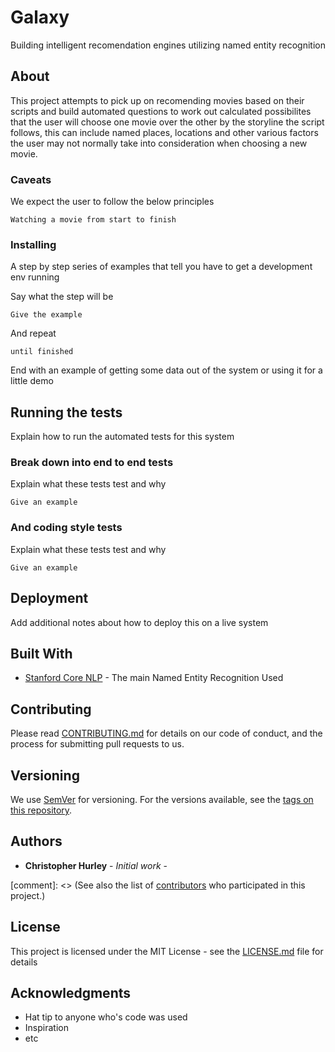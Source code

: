 # Galaxy

Building intelligent recomendation engines utilizing named entity recognition 

## About

This project attempts to pick up on recomending movies based on their scripts and build automated questions to work out calculated possibilites that the user will choose one movie over the other by the storyline the script follows, this can include named places, locations and other various factors the user may not normally take into consideration when choosing a new movie. 

### Caveats

We expect the user to follow the below principles 

```
Watching a movie from start to finish
```

### Installing

A step by step series of examples that tell you have to get a development env running

Say what the step will be

```
Give the example
```

And repeat

```
until finished
```

End with an example of getting some data out of the system or using it for a little demo

## Running the tests

Explain how to run the automated tests for this system

### Break down into end to end tests

Explain what these tests test and why

```
Give an example
```

### And coding style tests

Explain what these tests test and why

```
Give an example
```

## Deployment

Add additional notes about how to deploy this on a live system

## Built With

* [Stanford Core NLP](https://stanfordnlp.github.io/CoreNLP/) - The main Named Entity Recognition Used

## Contributing

Please read [CONTRIBUTING.md](https://gist.github.com/PurpleBooth/b24679402957c63ec426) for details on our code of conduct, and the process for submitting pull requests to us.

## Versioning

We use [SemVer](http://semver.org/) for versioning. For the versions available, see the [tags on this repository](https://github.com/your/project/tags). 

## Authors

* **Christopher Hurley** - *Initial work* -

[comment]: <> (See also the list of [contributors](https://github.com/your/project/contributors) who participated in this project.)

## License

This project is licensed under the MIT License - see the [LICENSE.md](LICENSE.md) file for details

## Acknowledgments

* Hat tip to anyone who's code was used
* Inspiration
* etc

